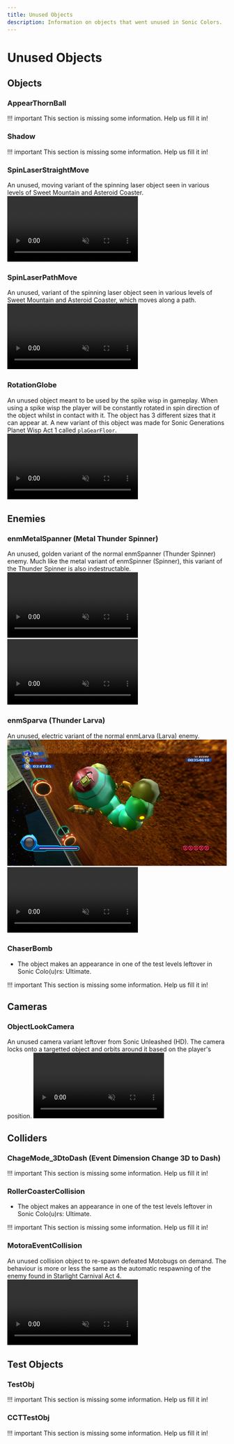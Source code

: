 ```yaml
---
title: Unused Objects
description: Information on objects that went unused in Sonic Colors.
---
```

# Unused Objects

## Objects

### AppearThornBall
!!! important
    This section is missing some information. Help us fill it in!

### Shadow
!!! important
    This section is missing some information. Help us fill it in!

### SpinLaserStraightMove
An unused, moving variant of the spinning laser object seen in various levels of Sweet Mountain and Asteroid Coaster.
<video autoplay loop muted defaultmuted playsinline>
  <source src="../assets/unused/spinLaserStraightMove.webm" type="video/webm">
</video>

### SpinLaserPathMove
An unused, variant of the spinning laser object seen in various levels of Sweet Mountain and Asteroid Coaster, which moves along a path.
<video autoplay loop muted defaultmuted playsinline>
  <source src="../assets/unused/spinLaserPathMove.webm" type="video/webm">
</video>

### RotationGlobe
An unused object meant to be used by the spike wisp in gameplay.
When using a spike wisp the player will be constantly rotated in spin direction of the object whilst in contact with it.
The object has 3 different sizes that it can appear at.
A new variant of this object was made for Sonic Generations Planet Wisp Act 1 called `plaGearFloor`.
<video autoplay loop muted defaultmuted playsinline>
  <source src="../assets/unused/rotationGlobe.webm" type="video/webm">
</video>

## Enemies

### enmMetalSpanner (Metal Thunder Spinner)
An unused, golden variant of the normal enmSpanner (Thunder Spinner) enemy.
Much like the metal variant of enmSpinner (Spinner), this variant of the Thunder Spinner is also indestructable. 
<video autoplay loop muted defaultmuted playsinline>
  <source src="../assets/unused/enmMetalSpanner1.webm" type="video/webm">
</video>
<video autoplay loop muted defaultmuted playsinline>
  <source src="../assets/unused/enmMetalSpanner2.webm" type="video/webm">
</video>

### enmSparva (Thunder Larva)
An unused, electric variant of the normal enmLarva (Larva) enemy.
![Close-up of the unused Thunder Larva enemy.](./assets/unused/enmSparva.png)
<video autoplay loop muted defaultmuted playsinline>
  <source src="../assets/unused/enmSparva.webm" type="video/webm">
</video>

### ChaserBomb
* The object makes an appearance in one of the test levels leftover in Sonic Colo(u)rs: Ultimate. 

!!! important
    This section is missing some information. Help us fill it in!

## Cameras

### ObjectLookCamera
An unused camera variant leftover from Sonic Unleashed (HD).
The camera locks onto a targetted object and orbits around it based on the player's position.
<video autoplay loop muted defaultmuted playsinline>
  <source src="../assets/unused/objectLookCamera.webm" type="video/webm">
</video>

## Colliders

### ChageMode_3DtoDash (Event Dimension Change 3D to Dash)
!!! important
    This section is missing some information. Help us fill it in!

### RollerCoasterCollision
* The object makes an appearance in one of the test levels leftover in Sonic Colo(u)rs: Ultimate. 

!!! important
    This section is missing some information. Help us fill it in!

### MotoraEventCollision
An unused collision object to re-spawn defeated Motobugs on demand.
The behaviour is more or less the same as the automatic respawning of the enemy found in Starlight Carnival Act 4.
<video autoplay loop muted defaultmuted playsinline>
  <source src="../assets/unused/motoraEventCollision.webm" type="video/webm">
</video>

## Test Objects

### TestObj
!!! important
    This section is missing some information. Help us fill it in!

### CCTTestObj
!!! important
    This section is missing some information. Help us fill it in!